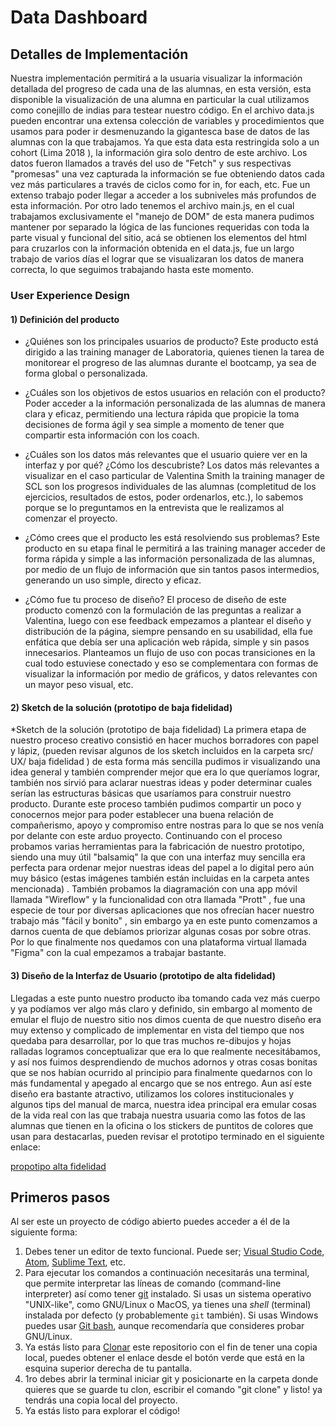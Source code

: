 # Data Dashboard

## Detalles de Implementación

Nuestra implementación permitirá a la usuaria visualizar la información detallada del progreso de cada una de las alumnas, en esta versión, esta disponible la visualización de una alumna en particular la cual utilizamos como conejillo de indias para testear nuestro código.
En el archivo data.js pueden encontrar una extensa colección de variables y procedimientos que usamos para poder ir desmenuzando la gigantesca base de datos de las alumnas con la que trabajamos. Ya que esta data esta restringida solo a un cohort (Lima 2018 ), la información gira solo dentro de este archivo.
Los datos fueron llamados a través del uso de "Fetch" y sus respectivas "promesas" una vez capturada la información se fue obteniendo datos cada vez más particulares a través de ciclos como for in, for each, etc. Fue un extenso trabajo poder llegar a acceder a los subniveles más profundos de esta información.
Por otro lado tenemos el archivo main.js, en el cual trabajamos exclusivamente el "manejo de DOM" de esta manera pudimos mantener por separado la lógica de las funciones requeridas con toda la parte visual y funcional del sitio, acá se obtienen los elementos del html para cruzarlos con la información obtenida en el data.js, fue un largo trabajo de varios días el lograr que se visualizaran los datos de manera correcta, lo que seguimos trabajando hasta este momento.

### User Experience Design

#### 1) Definición del producto

* ¿Quiénes son los principales usuarios de producto?
Este producto está dirigido a las training manager de Laboratoria, quienes tienen la tarea de monitorear el progreso de las alumnas durante el bootcamp,  ya sea de forma global o personalizada. 

* ¿Cuáles son los objetivos de estos usuarios en relación con el producto?
Poder acceder a la información personalizada de las alumnas de manera clara y eficaz, permitiendo una lectura rápida que propicie la toma decisiones de forma ágil y sea simple a momento de tener que compartir esta información con los coach.

* ¿Cuáles son los datos más relevantes que el usuario quiere ver en la interfaz y por qué? ¿Cómo los descubriste?
Los datos más relevantes a visualizar en el caso particular de Valentina Smith la training manager de SCL son los progresos individuales de las alumnas (completitud de los ejercicios, resultados de estos, poder ordenarlos, etc.), lo sabemos porque se lo preguntamos en la entrevista que le realizamos al comenzar el proyecto.

* ¿Cómo crees que el producto les está resolviendo sus problemas?
Este producto en su etapa final le permitirá a las training manager acceder de forma rápida y simple a las información personalizada de las alumnas, por medio de un flujo de información que sin tantos pasos intermedios, generando un uso simple, directo y eficaz.

* ¿Cómo fue tu proceso de diseño?
El proceso de diseño de este producto comenzó con la formulación de las preguntas a realizar a Valentina, luego con ese feedback empezamos a plantear el diseño y distribución de la página, siempre pensando en su usabilidad, ella fue enfática que debía ser una aplicación web rápida, simple y sin pasos innecesarios. Planteamos un flujo de uso con pocas transiciones en la cual todo estuviese conectado y eso se complementara con formas de visualizar la información por medio de gráficos, y datos relevantes con un mayor peso visual, etc.


#### 2) Sketch de la solución (prototipo de baja fidelidad)

*Sketch de la solución (prototipo de baja fidelidad)
La primera etapa de nuestro proceso creativo consistió en hacer muchos borradores con papel y lápiz,
(pueden revisar algunos de los sketch incluidos en la carpeta src/ UX/ baja fidelidad ) de esta forma más sencilla pudimos ir visualizando una idea general y también comprender mejor que era lo que queríamos lograr, también nos sirvió para aclarar nuestras ideas y poder determinar cuales serían las estructuras básicas que usaríamos para construir nuestro producto. Durante este proceso también pudimos compartir un poco y conocernos mejor para poder establecer una buena relación de compañerismo, apoyo y compromiso entre nostras para lo que se nos venía por delante con este arduo proyecto.
Continuando con el proceso probamos varias herramientas para la fabricación de nuestro prototipo, siendo una muy útil "balsamiq" la que con una interfaz muy sencilla era perfecta para ordenar mejor nuestras ideas del papel a lo digital pero aún muy básico (estas imágenes también están incluidas en la carpeta antes mencionada) . También probamos la diagramación con una app móvil llamada "Wireflow" y la funcionalidad con otra llamada "Prott" , fue una especie de tour por diversas aplicaciones que nos ofrecían hacer nuestro trabajo más "fácil y bonito" , sin embargo ya en este punto comenzamos a darnos cuenta de que debíamos priorizar algunas cosas por sobre otras. Por lo que finalmente nos quedamos con una plataforma virtual llamada "Figma" con la cual empezamos a trabajar bastante.

#### 3) Diseño de la Interfaz de Usuario (prototipo de alta fidelidad)

Llegadas a este punto nuestro producto iba tomando cada vez más cuerpo y ya podíamos ver algo más claro y definido, sin embargo al momento de emular el flujo de nuestro sitio nos dimos cuenta de que nuestro diseño era muy extenso y complicado de implementar en vista del tiempo que nos quedaba para desarrollar, por lo que tras muchos re-dibujos y hojas ralladas logramos conceptualizar que era lo que realmente necesitábamos, y así nos fuimos desprendiendo de muchos adornos y otras cosas bonitas que se nos habían ocurrido al principio para finalmente quedarnos con lo más fundamental y apegado al encargo que se nos entrego.
Aun así este diseño era bastante atractivo, utilizamos los colores institucionales y algunos tips del manual de marca, nuestra idea principal era emular cosas de la vida real con las que trabaja nuestra usuaria como las fotos de las alumnas que tienen en la oficina o los stickers de puntitos de colores que usan para destacarlas, pueden revisar el prototipo terminado en el siguiente enlace:

[propotipo alta fidelidad](https://www.figma.com/file/bmUVrzOkpREixx4i5XDFQyEv/Untitled)



## Primeros pasos

Al ser este un proyecto de código abierto puedes acceder a él de la siguiente forma: 

1. Debes tener un editor de texto funcional. Puede ser; [Visual Studio Code](https://code.visualstudio.com/), [Atom](https://atom.io/), [Sublime Text](https://www.sublimetext.com/), etc.
2. Para ejecutar los comandos a continuación necesitarás una terminal, que permite interpretar las líneas de comando (command-line
   interpreter) así como tener [git](https://github.com/Laboratoria/curricula-js/tree/v2.x/topics/scm/01-git)
   instalado. Si usas un sistema operativo "UNIX-like", como GNU/Linux o MacOS,
   ya tienes una _shell_ (terminal) instalada por defecto (y probablemente `git`
   también). Si usas Windows puedes usar [Git bash](https://git-scm.com/download/win),
   aunque recomendaría que consideres probar GNU/Linux.
3. Ya estás listo para [Clonar](https://help.github.com/articles/cloning-a-repository/) este repositorio con el fin de tener una copia local, puedes obtener el enlace desde el botón verde que está en la esquina superior derecha de tu pantalla.
4. 1ro debes abrir la terminal iniciar git y posicionarte en la carpeta donde quieres que se guarde tu clon, escribir el comando "git clone" y listo! ya tendrás una copia local del proyecto. 
5. Ya estás listo para explorar el código!
